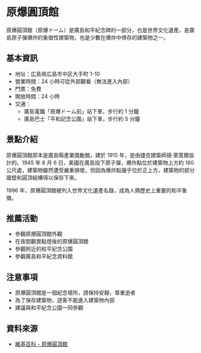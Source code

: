 # 原爆圓頂館

原爆圓頂館（原爆ドーム）是廣島和平紀念碑的一部分，也是世界文化遺產，是廣島原子彈爆炸的象徵性建築物，也是少數在爆炸中倖存的建築物之一。

## 基本資訊

- 地址：広島県広島市中区大手町 1-10
- 營業時間：24 小時可從外部觀看（無法進入內部）
- 門票：免費
- 開放時間：24 小時
- 交通：
  - 廣島電鐵「原爆ドーム前」站下車，步行約 1 分鐘
  - 廣島巴士「平和記念公園」站下車，步行約 5 分鐘

## 景點介紹

原爆圓頂館原本是廣島縣產業獎勵館，建於 1915 年，是由捷克建築師揚·萊策爾設計的。1945 年 8 月 6 日，美國在廣島投下原子彈，爆炸點位於建築物上方約 160 公尺處，建築物雖然遭受嚴重損壞，但因為爆炸點幾乎位於正上方，建築物的部分牆壁和圓頂結構得以保存下來。

1996 年，原爆圓頂館被列入世界文化遺產名錄，成為人類歷史上重要的和平象徵。

## 推薦活動

- 參觀原爆圓頂館外觀
- 在夜間觀賞點燈後的原爆圓頂館
- 參觀附近的和平紀念公園
- 參觀廣島和平紀念資料館

## 注意事項

- 原爆圓頂館是一個紀念場所，請保持安靜，尊重逝者
- 為了保存建築物，遊客不能進入建築物內部
- 建議與和平紀念公園一同參觀

## 資料來源

- [維基百科 - 原爆圓頂館](https://zh.wikipedia.org/wiki/%E5%8E%9F%E7%88%86%E5%9C%93%E9%A0%82%E9%A4%A8)
